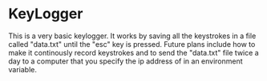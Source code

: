 # KeyLogger

This is a very basic keylogger. It works by saving all the keystrokes in a file called "data.txt" until the "esc" key is pressed. 
Future plans include how to make it continously record keystrokes and to send the "data.txt" file twice a day to a computer that you specify the ip address of in an environment variable.
